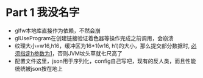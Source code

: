 # Part 1 我没名字

- glfw本地库直接作为依赖，不然会崩
- glUseProgram在创建链接验证着色器等操作完成之前调用，会崩溃 
- 纹理大小=w16,h16，缓冲区为16*1(w16, h1)的大小，那么提交部分数据时, <u>必须指定h参数为1</u>，否则JVM坟头草就七尺高了
- 配置文件这里，json用于序列化，config自己写吧，现有的反人类，而且性能统统被json按在地上
